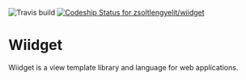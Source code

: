 ![Travis build](https://api.travis-ci.org/zsoltlengyelit/wiidget.png)
[ ![Codeship Status for zsoltlengyelit/wiidget](https://www.codeship.io/projects/479ac340-0b48-0132-f5c1-56625af5faec/status)](https://www.codeship.io/projects/31944)

Wiidget
=======

Wiidget is a view template library and language for web applications.
